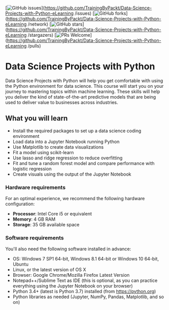 [![GitHub issues](https://img.shields.io/github/issues/TrainingByPackt/Data-Science-Projects-with-Python-eLearning.svg)](https://github.com/TrainingByPackt/Data-Science-Projects-with-Python-eLearning
/issues)
[![GitHub forks](https://img.shields.io/github/forks/TrainingByPackt/Data-Science-Projects-with-Python-eLearning.svg)](https://github.com/TrainingByPackt/Data-Science-Projects-with-Python-eLearning
/network)
[![GitHub stars](https://img.shields.io/github/stars/TrainingByPackt/Data-Science-Projects-with-Python-eLearning.svg)](https://github.com/TrainingByPackt/Data-Science-Projects-with-Python-eLearning
/stargazers)
[![PRs Welcome](https://img.shields.io/badge/PRs-welcome-brightgreen.svg)](https://github.com/TrainingByPackt/Data-Science-Projects-with-Python-eLearning
/pulls)



# Data Science Projects with Python
Data Science Projects with Python will help you get comfortable with using the Python environment for data science. This course will start you on your journey to mastering topics within machine learning. These skills will help you deliver the kind of state-of-the-art predictive models that are being used to deliver value to businesses across industries.	 

## What you will learn
* Install the required packages to set up a data science coding environment
* Load data into a Jupyter Notebook running Python
* Use Matplotlib to create data visualizations
* Fit a model using scikit-learn
* Use lasso and ridge regression to reduce overfitting
* Fit and tune a random forest model and compare performance with logistic regression
* Create visuals using the output of the Jupyter Notebook


### Hardware requirements
For an optimal experience, we recommend the following hardware configuration:
* **Processor**: Intel Core i5 or equivalent
* **Memory**: 4 GB RAM
* **Storage**: 35 GB available space



### Software requirements
You'll also need the following software installed in advance:
* OS: Windows 7 SP1 64-bit, Windows 8.1 64-bit or Windows 10 64-bit, Ubuntu
* Linux, or the latest version of OS X
* Browser: Google Chrome/Mozilla Firefox Latest Version
* Notepad++/Sublime Text as IDE (this is optional, as you can practice everything using the Jupyter Notebook on your browser)
* Python 3.4+ (latest is Python 3.7) installed (from https://python.org)
* Python libraries as needed (Jupyter, NumPy, Pandas, Matplotlib, and so on)
